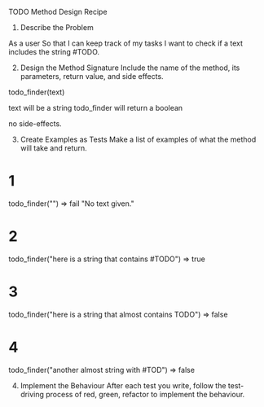 TODO Method Design Recipe

1. Describe the Problem

As a user
So that I can keep track of my tasks
I want to check if a text includes the string #TODO.


2. Design the Method Signature
Include the name of the method, its parameters, return value, and side effects.

todo_finder(text)

text will be a string 
todo_finder will return a boolean

no side-effects. 

3. Create Examples as Tests
Make a list of examples of what the method will take and return.

# 1
todo_finder("")
=> fail "No text given."

# 2
todo_finder("here is a string that contains #TODO")
=> true

# 3
todo_finder("here is a string that almost contains TODO")
=> false

# 4
todo_finder("another almost string with #TOD")
=> false

4. Implement the Behaviour
After each test you write, follow the test-driving process of red, green, refactor to implement the behaviour.